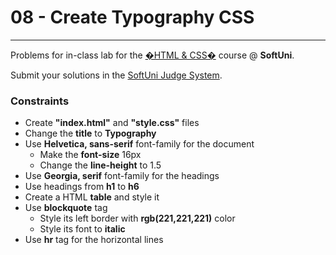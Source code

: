 # 08 - Create Typography CSS
------
Problems for in-class lab for the [�HTML & CSS�](https://softuni.bg/trainings/2375/html-and-css-may-2019) course @ **SoftUni**.

Submit your solutions in the [SoftUni Judge System](https://judge.softuni.bg/Contests/1234/CSS-Typography).

### Constraints
 * Create **"index.html"** and **"style.css"** files
 * Change the **title** to **Typography**
 * Use **Helvetica, sans-serif**  font-family for the document
	* Make the **font-size** 16px
	* Change the **line-height** to 1.5
 * Use **Georgia, serif** font-family for the headings	
 * Use headings from **h1** to **h6**
 * Create a HTML **table** and style it
 * Use **blockquote** tag
	* Style its left border with **rgb(221,221,221)** color
	* Style its font to **italic**
 * Use **hr** tag for the horizontal lines